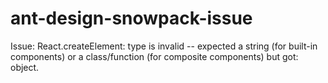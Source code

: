 # ant-design-snowpack-issue
Issue: React.createElement: type is invalid -- expected a string (for built-in components) or a class/function (for composite components) but got: object.
